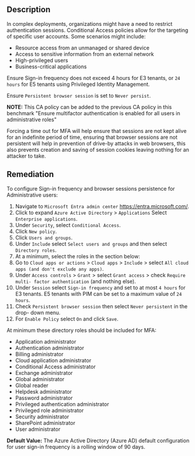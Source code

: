 ## Description

In complex deployments, organizations might have a need to restrict authentication sessions. Conditional Access policies allow for the targeting of specific user accounts. Some scenarios might include:
- Resource access from an unmanaged or shared device
- Access to sensitive information from an external network
- High-privileged users
- Business-critical applications

Ensure Sign-in frequency does not exceed 4 hours for E3 tenants, or `24 hours` for E5 tenants using Privileged Identity Management.

Ensure `Persistent browser session` is set to `Never persist`.

**NOTE:** This CA policy can be added to the previous CA policy in this benchmark "Ensure multifactor authentication is enabled for all users in administrative roles"

Forcing a time out for MFA will help ensure that sessions are not kept alive for an indefinite period of time, ensuring that browser sessions are not persistent will help in prevention of drive-by attacks in web browsers, this also prevents creation and saving of session cookies leaving nothing for an attacker to take.

## Remediation

To configure Sign-in frequency and browser sessions persistence for Administrative users:

1. Navigate to `Microsoft Entra admin center` https://entra.microsoft.com/.
2. Click to expand `Azure Active Directory` > `Applications` Select `Enterprise applications`.
3. Under `Security`, select `Conditional Access`.
4. Click `New policy`.
5. Click `Users and groups`.
6. Under `Include` select `Select users and groups` and then select `Directory roles`.
7. At a minimum, select the roles in the section below:
8. Go to `Cloud apps or actions` > `Cloud apps` > `Include` > select `All cloud apps (and don't exclude any apps)`.
9. Under `Access controls` > `Grant` > select `Grant access` > check `Require multi- factor authentication` (and nothing else).
10. Under `Session` select `Sign-in frequency` and set to at most `4 hours` for E3 tenants. E5 tenants with PIM can be set to a maximum value of `24 hours`.
11. Check `Persistent browser session` then select `Never persistent` in the drop- down menu.
12. For `Enable Policy` select `On` and click `Save`.


At minimum these directory roles should be included for MFA:

- Application administrator
- Authentication administrator
- Billing administrator
- Cloud application administrator
- Conditional Access administrator
- Exchange administrator
- Global administrator
- Global reader
- Helpdesk administrator
- Password administrator
- Privileged authentication administrator
- Privileged role administrator
- Security administrator
- SharePoint administrator
- User administrator

**Default Value:** The Azure Active Directory (Azure AD) default configuration for user sign-in frequency is a rolling window of 90 days.
